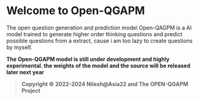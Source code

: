 ﻿# Welcome to Open-QGAPM

The open question generation and prediction model Open-QAGPM is a AI model trained to generate higher order thinking questions and predict possible questions from a extract, cause i am too lazy to create questions by myself.

**The Open-QGAPM model is still under development and highly experimental.
the weights of the model and the source will be released later next year**


> **Copyright © 2022-2024 Nilesh@Asia22 and The OPEN-QGAPM Project**

